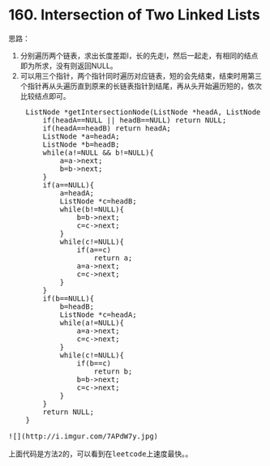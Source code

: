 # 160. Intersection of Two Linked Lists
思路：

1. 分别遍历两个链表，求出长度差距l，长的先走l，然后一起走，有相同的结点即为所求，没有则返回NULL。
2. 可以用三个指针，两个指针同时遍历对应链表，短的会先结束，结束时用第三个指针再从头遍历直到原来的长链表指针到结尾，再从头开始遍历短的，依次比较结点即可。

<pre>
    ListNode *getIntersectionNode(ListNode *headA, ListNode *headB) {
        if(headA==NULL || headB==NULL) return NULL;  
        if(headA==headB) return headA;
        ListNode *a=headA;
        ListNode *b=headB;
        while(a!=NULL && b!=NULL){
            a=a->next;
            b=b->next;
        }
        if(a==NULL){
            a=headA;
            ListNode *c=headB;
            while(b!=NULL){
                b=b->next;
                c=c->next;
            }
            while(c!=NULL){
                if(a==c)
                    return a;
                a=a->next;
                c=c->next;
            }
        }
        if(b==NULL){
            b=headB;
            ListNode *c=headA;
            while(a!=NULL){
                a=a->next;
                c=c->next;
            }
            while(c!=NULL){
                if(b==c)
                    return b;
                b=b->next;
                c=c->next;
            }
        }            
        return NULL;
    }

![](http://i.imgur.com/7APdW7y.jpg)

上面代码是方法2的，可以看到在leetcode上速度最快。。